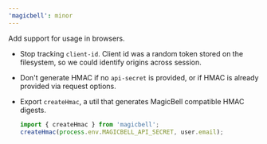 ```yaml
---
'magicbell': minor
---
```


Add support for usage in browsers.

- Stop tracking `client-id`. Client id was a random token stored on the filesystem, so we could identify origins across session.
- Don't generate HMAC if no `api-secret` is provided, or if HMAC is already provided via request options.
- Export `createHmac`, a util that generates MagicBell compatible HMAC digests.

  ```js
  import { createHmac } from 'magicbell';
  createHmac(process.env.MAGICBELL_API_SECRET, user.email);
  ```

